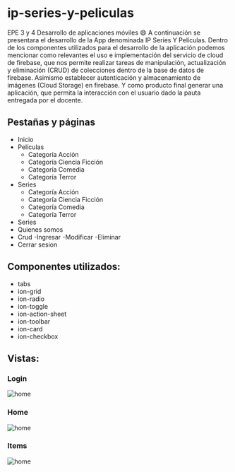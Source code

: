 # ip-series-y-peliculas
EPE 3 y 4 Desarrollo de aplicaciones móviles
:smile:
A continuación se presentara el desarrollo de la App denominada IP Series Y Películas. 
Dentro de los componentes utilizados para el desarrollo de la aplicación podemos mencionar como relevantes el uso e implementación del servicio de cloud de firebase, que nos permite realizar tareas de manipulación, actualización y eliminación (CRUD) de colecciones dentro de la base de datos de firebase. Asimismo establecer autenticación y almacenamiento de imágenes (Cloud Storage) en firebase.
Y como producto final generar una aplicación, que permita la interacción con el usuario dado la pauta entregada por el docente.


## Pestañas y páginas

- Inicio
- Películas
	- Categoría Acción
	- Categoría Ciencia Ficción
	- Categoría Comedia
	- Categoría Terror
- Series
	- Categoría Acción
	- Categoría Ciencia Ficción
	- Categoría Comedia
	- Categoría Terror
- Series
- Quienes somos
- Crud
    -Ingresar
    -Modificar
    -Eliminar
- Cerrar sesion

## Componentes utilizados:

- tabs
- ion-grid
- ion-radio
- ion-toggle
- ion-action-sheet
- ion-toolbar
- ion-card
- ion-checkbox

## Vistas:

### Login

![home](https://firebasestorage.googleapis.com/v0/b/ip-series-y-peliculas.appspot.com/o/login.jpg?alt=media&token=cabfe4f1-8e45-4ebb-98e5-b9a16654baa6)

### Home

![home](https://firebasestorage.googleapis.com/v0/b/ip-series-y-peliculas.appspot.com/o/Frontal.jpg?alt=media&token=7f4fe994-8620-4556-b35b-cdade8500613)

### Items

![home](https://firebasestorage.googleapis.com/v0/b/ip-series-y-peliculas.appspot.com/o/Items.jpg?alt=media&token=48ac2540-952c-4446-93af-942c2f08d31d)
